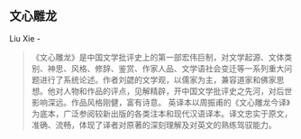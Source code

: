 ## 文心雕龙

Liu Xie  -  

> 《文心雕龙》是中国文学批评史上的第一部宏伟巨制，对文学起源、文体类别、神思、风格、修辞、鉴赏、作家人品、文学语社会变迁等一系列重大问题进行了系统论述。作者刘勰的文学观，以儒家为主，兼容道家和佛家思想。他对人物和作品的评点，见解精辟，开中国文学批评史之先河，对后世影响深远。作品风格刚健，富有诗意。 英译本以周振甫的《文心雕龙今译》为底本，广泛参阅较新出版的各类注本和现代汉语译本。译文忠实于原文，准确、流畅，体现了译者对原著的深刻理解及对英文的熟练驾驭能力。
